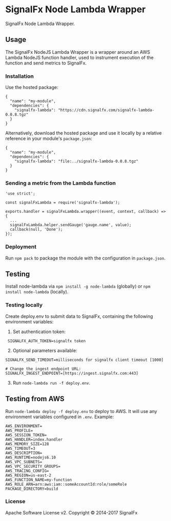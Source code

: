 # SignalFx Node Lambda Wrapper

SignalFx Node Lambda Wrapper.

## Usage

The SignalFx NodeJS Lambda Wrapper is a wrapper around an AWS Lambda NodeJS function handler, used to instrument execution of the function and send metrics to SignalFx.

### Installation

Use the hosted package:
```
{
  "name": "my-module",
  "dependencies": {
    "signalfx-lambda": "https://cdn.signalfx.com/signalfx-lambda-0.0.8.tgz"
  }
}
```

Alternatively, download the hosted package and use it locally by a relative reference in your module's `package.json`:
```
{
  "name": "my-module",
  "dependencies": {
    "signalfx-lambda": "file:../signalfx-lambda-0.0.8.tgz"
  }
}
```

### Sending a metric from the Lambda function

```
'use strict';

const signalFxLambda = require('signalfx-lambda');

exports.handler = signalFxLambda.wrapper((event, context, callback) => {
  ...
  signalFxLambda.helper.sendGauge('gauge.name', value);
  callback(null, 'Done');
});
```

### Deployment

Run `npm pack` to package the module with the configuration in `package.json`.

## Testing

Install node-lambda via `npm install -g node-lambda` (globally) or `npm install node-lambda` (locally).

### Testing locally

Create deploy.env to submit data to SignalFx, containing the following environment variables:

1) Set authentication token:
```
 SIGNALFX_AUTH_TOKEN=signalfx token
```

2) Optional parameters available:
```
SIGNALFX_SEND_TIMEOUT=milliseconds for signalfx client timeout [1000]

# Change the ingest endpoint URL:
SIGNALFX_INGEST_ENDPOINT=[https://ingest.signalfx.com:443]
```

3) Run `node-lambda run -f deploy.env`.

## Testing from AWS

Run `node-lambda deploy -f deploy.env` to deploy to AWS. It will use any environment variables configured in `.env`. Example:

```
AWS_ENVIRONMENT=
AWS_PROFILE=
AWS_SESSION_TOKEN=
AWS_HANDLER=index.handler
AWS_MEMORY_SIZE=128
AWS_TIMEOUT=3
AWS_DESCRIPTION=
AWS_RUNTIME=nodejs6.10
AWS_VPC_SUBNETS=
AWS_VPC_SECURITY_GROUPS=
AWS_TRACING_CONFIG=
AWS_REGION=us-east-2
AWS_FUNCTION_NAME=my-function
AWS_ROLE_ARN=arn:aws:iam::someAccountId:role/someRole
PACKAGE_DIRECTORY=build
```

### License

Apache Software License v2. Copyright © 2014-2017 SignalFx
